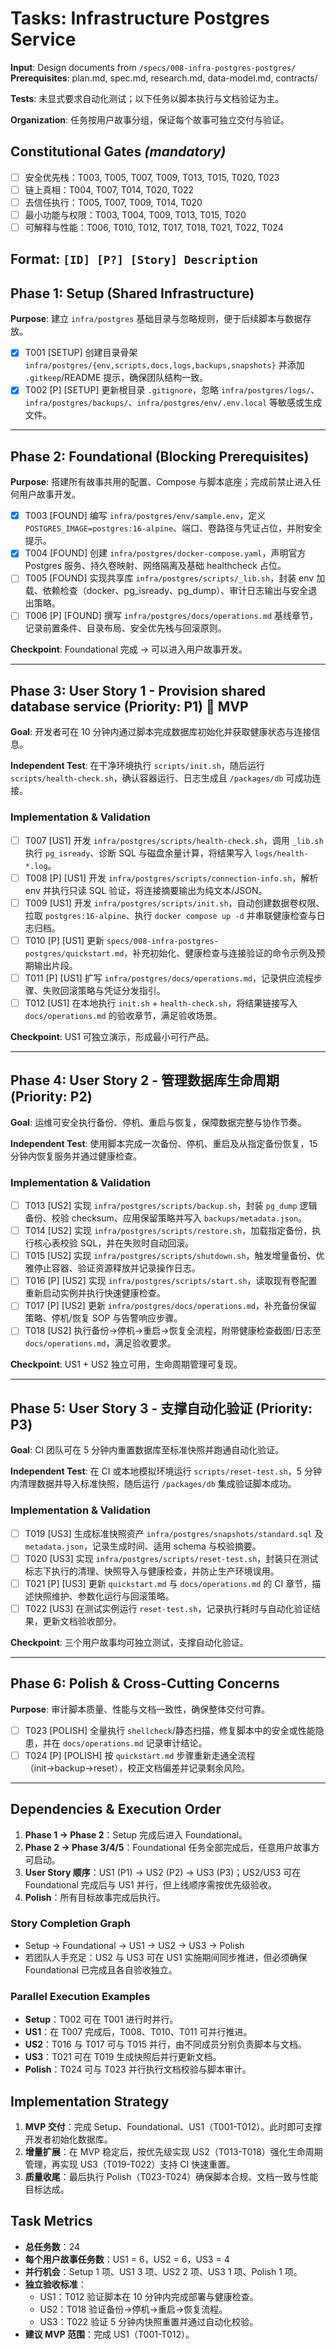 # Tasks: Infrastructure Postgres Service

**Input**: Design documents from `/specs/008-infra-postgres-postgres/`
**Prerequisites**: plan.md, spec.md, research.md, data-model.md, contracts/

**Tests**: 未显式要求自动化测试；以下任务以脚本执行与文档验证为主。

**Organization**: 任务按用户故事分组，保证每个故事可独立交付与验证。

## Constitutional Gates *(mandatory)*
- [ ] 安全优先栈：T003, T005, T007, T009, T013, T015, T020, T023
- [ ] 链上真相：T004, T007, T014, T020, T022
- [ ] 去信任执行：T005, T007, T009, T014, T020
- [ ] 最小功能与权限：T003, T004, T009, T013, T015, T020
- [ ] 可解释与性能：T006, T010, T012, T017, T018, T021, T022, T024

## Format: `[ID] [P?] [Story] Description`

## Phase 1: Setup (Shared Infrastructure)

**Purpose**: 建立 `infra/postgres` 基础目录与忽略规则，便于后续脚本与数据存放。

- [X] T001 [SETUP] 创建目录骨架 `infra/postgres/{env,scripts,docs,logs,backups,snapshots}` 并添加 `.gitkeep`/README 提示，确保团队结构一致。
- [X] T002 [P] [SETUP] 更新根目录 `.gitignore`，忽略 `infra/postgres/logs/`、`infra/postgres/backups/`、`infra/postgres/env/.env.local` 等敏感或生成文件。

---

## Phase 2: Foundational (Blocking Prerequisites)

**Purpose**: 搭建所有故事共用的配置、Compose 与脚本底座；完成前禁止进入任何用户故事开发。

- [X] T003 [FOUND] 编写 `infra/postgres/env/sample.env`，定义 `POSTGRES_IMAGE=postgres:16-alpine`、端口、卷路径与凭证占位，并附安全提示。
- [X] T004 [FOUND] 创建 `infra/postgres/docker-compose.yaml`，声明官方 Postgres 服务、持久卷映射、网络隔离及基础 healthcheck 占位。
- [ ] T005 [FOUND] 实现共享库 `infra/postgres/scripts/_lib.sh`，封装 env 加载、依赖检查（docker、pg_isready、pg_dump）、审计日志输出与安全退出策略。
- [ ] T006 [P] [FOUND] 撰写 `infra/postgres/docs/operations.md` 基线章节，记录前置条件、目录布局、安全优先栈与回滚原则。

**Checkpoint**: Foundational 完成 → 可以进入用户故事开发。

---

## Phase 3: User Story 1 - Provision shared database service (Priority: P1) 🎯 MVP

**Goal**: 开发者可在 10 分钟内通过脚本完成数据库初始化并获取健康状态与连接信息。

**Independent Test**: 在干净环境执行 `scripts/init.sh`，随后运行 `scripts/health-check.sh`，确认容器运行、日志生成且 `/packages/db` 可成功连接。

### Implementation & Validation

- [ ] T007 [US1] 开发 `infra/postgres/scripts/health-check.sh`，调用 `_lib.sh` 执行 `pg_isready`、诊断 SQL 与磁盘余量计算，将结果写入 `logs/health-*.log`。
- [ ] T008 [P] [US1] 开发 `infra/postgres/scripts/connection-info.sh`，解析 env 并执行只读 SQL 验证，将连接摘要输出为纯文本/JSON。
- [ ] T009 [US1] 开发 `infra/postgres/scripts/init.sh`，自动创建数据卷权限、拉取 `postgres:16-alpine`、执行 `docker compose up -d` 并串联健康检查与日志归档。
- [ ] T010 [P] [US1] 更新 `specs/008-infra-postgres-postgres/quickstart.md`，补充初始化、健康检查与连接验证的命令示例及预期输出片段。
- [ ] T011 [P] [US1] 扩写 `infra/postgres/docs/operations.md`，记录供应流程步骤、失败回滚策略与凭证分发指引。
- [ ] T012 [US1] 在本地执行 `init.sh` + `health-check.sh`，将结果链接写入 `docs/operations.md` 的验收章节，满足验收场景。

**Checkpoint**: US1 可独立演示，形成最小可行产品。

---

## Phase 4: User Story 2 - 管理数据库生命周期 (Priority: P2)

**Goal**: 运维可安全执行备份、停机、重启与恢复，保障数据完整与协作节奏。

**Independent Test**: 使用脚本完成一次备份、停机、重启及从指定备份恢复，15 分钟内恢复服务并通过健康检查。

### Implementation & Validation

- [ ] T013 [US2] 实现 `infra/postgres/scripts/backup.sh`，封装 `pg_dump` 逻辑备份、校验 checksum、应用保留策略并写入 `backups/metadata.json`。
- [ ] T014 [US2] 实现 `infra/postgres/scripts/restore.sh`，加载指定备份，执行核心表校验 SQL，并在失败时自动回滚。
- [ ] T015 [US2] 实现 `infra/postgres/scripts/shutdown.sh`，触发增量备份、优雅停止容器、验证资源释放并记录操作日志。
- [ ] T016 [P] [US2] 实现 `infra/postgres/scripts/start.sh`，读取现有卷配置重新启动实例并执行快速健康检查。
- [ ] T017 [P] [US2] 更新 `infra/postgres/docs/operations.md`，补充备份保留策略、停机/恢复 SOP 与告警响应步骤。
- [ ] T018 [US2] 执行备份→停机→重启→恢复全流程，附带健康检查截图/日志至 `docs/operations.md`，满足验收要求。

**Checkpoint**: US1 + US2 独立可用，生命周期管理可复现。

---

## Phase 5: User Story 3 - 支撑自动化验证 (Priority: P3)

**Goal**: CI 团队可在 5 分钟内重置数据库至标准快照并跑通自动化验证。

**Independent Test**: 在 CI 或本地模拟环境运行 `scripts/reset-test.sh`，5 分钟内清理数据并导入标准快照，随后运行 `/packages/db` 集成验证脚本成功。

### Implementation & Validation

- [ ] T019 [US3] 生成标准快照资产 `infra/postgres/snapshots/standard.sql` 及 `metadata.json`，记录生成时间、适用 schema 与校验摘要。
- [ ] T020 [US3] 实现 `infra/postgres/scripts/reset-test.sh`，封装只在测试标志下执行的清理、快照导入与健康检查，并防止生产环境误用。
- [ ] T021 [P] [US3] 更新 `quickstart.md` 与 `docs/operations.md` 的 CI 章节，描述快照维护、参数化运行与回滚策略。
- [ ] T022 [US3] 在测试实例运行 `reset-test.sh`，记录执行耗时与自动化验证结果，更新文档验收部分。

**Checkpoint**: 三个用户故事均可独立测试，支撑自动化验证。

---

## Phase 6: Polish & Cross-Cutting Concerns

**Purpose**: 审计脚本质量、性能与文档一致性，确保整体交付可靠。

- [ ] T023 [POLISH] 全量执行 `shellcheck`/静态扫描，修复脚本中的安全或性能隐患，并在 `docs/operations.md` 记录审计结论。
- [ ] T024 [P] [POLISH] 按 `quickstart.md` 步骤重新走通全流程（init→backup→reset），校正文档偏差并记录剩余风险。

---

## Dependencies & Execution Order

1. **Phase 1 → Phase 2**：Setup 完成后进入 Foundational。
2. **Phase 2 → Phase 3/4/5**：Foundational 任务全部完成后，任意用户故事方可启动。
3. **User Story 顺序**：US1 (P1) → US2 (P2) → US3 (P3)；US2/US3 可在 Foundational 完成后与 US1 并行，但上线顺序需按优先级验收。
4. **Polish**：所有目标故事完成后执行。

### Story Completion Graph
- Setup → Foundational → US1 → US2 → US3 → Polish
- 若团队人手充足：US2 与 US3 可在 US1 实施期间同步推进，但必须确保 Foundational 已完成且各自验收独立。

### Parallel Execution Examples
- **Setup**：T002 可在 T001 进行时并行。
- **US1**：在 T007 完成后，T008、T010、T011 可并行推进。
- **US2**：T016 与 T017 可与 T015 并行，由不同成员分别负责脚本与文档。
- **US3**：T021 可在 T019 生成快照后并行更新文档。
- **Polish**：T024 可与 T023 并行执行文档校验与脚本审计。

## Implementation Strategy

1. **MVP 交付**：完成 Setup、Foundational、US1（T001-T012）。此时即可支撑开发者初始化数据库。
2. **增量扩展**：在 MVP 稳定后，按优先级实现 US2（T013-T018）强化生命周期管理，再实现 US3（T019-T022）支持 CI 快速重置。
3. **质量收尾**：最后执行 Polish（T023-T024）确保脚本合规、文档一致与性能目标达成。

## Task Metrics
- **总任务数**：24
- **每个用户故事任务数**：US1 = 6，US2 = 6，US3 = 4
- **并行机会**：Setup 1 项、US1 3 项、US2 2 项、US3 1 项、Polish 1 项。
- **独立验收标准**：
  - US1：T012 验证脚本在 10 分钟内完成部署与健康检查。
  - US2：T018 验证备份→停机→重启→恢复流程。
  - US3：T022 验证 5 分钟内快照重置并通过自动化校验。
- **建议 MVP 范围**：完成 US1（T001-T012）。
